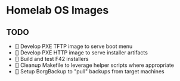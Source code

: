 <!--
SPDX-FileCopyrightText: 2025 NONE

SPDX-License-Identifier: Unlicense
-->

# Homelab OS Images

## TODO

- [] Develop PXE TFTP image to serve boot menu
- [] Develop PXE HTTP image to serve installer artifacts
- [] Build and test F42 installers
- [] Cleanup Makefile to leverage helper scripts where appropriate
- [] Setup BorgBackup to "pull" backups from target machines
